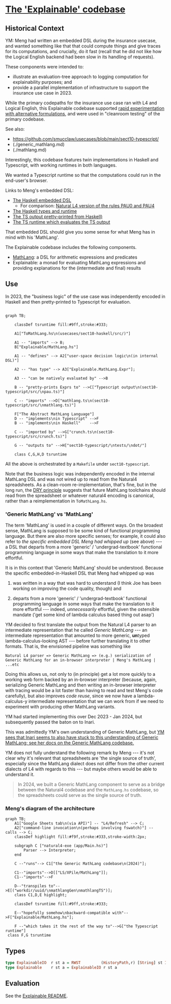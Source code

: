 # [The 'Explainable' codebase](https://github.com/smucclaw/dsl/tree/main/lib/haskell/explainable)

## Historical Context

YM: Meng had written an embedded DSL during the insurance usecase, and wanted something like that that could compute things and give traces for its computations, and crucially, do it fast (recall that he did not like how the Logical English backend had been slow in its handling of requests).

These components were intended to:

- illustrate an evaluation-tree approach to logging computation for explainability purposes; and
- provide a parallel implementation of infrastructure to support the insurance use case in 2023.

While the primary codepaths for the insurance use case ran with L4 and
Logical English, this Explainable codebase supported [rapid
experimentation with alternative
formulations](https://github.com/smucclaw/usecases/blob/b256ffb78d21f15335d789352b5e5da957e38e35/sect10-haskell/src/ToMathLang.hs#L334-L370),
and were used in "cleanroom testing" of the primary codebase.

See also:

* <https://github.com/smucclaw/usecases/blob/main/sect10-typescript/>
* (./generic_mathlang.md)
* (./mathlang.md)

Interestingly, this codebase features twin implementations in Haskell and Typescript, with working runtimes in both languages.

We wanted a Typescript runtime so that the computations could run in the end-user's browser.

Links to Meng's embedded DSL:

- [The Haskell embedded DSL](https://github.com/smucclaw/usecases/blob/main/sect10-haskell/src/ToMathLang.hs)
  - For comparison: [Natural L4 version of the rules PAU0 and PAU4](https://docs.google.com/spreadsheets/d/1cWAb7Ba4HJovQn1PquZzYJjnjKUuhEPhNHzAH4ZfV4I/edit#gid=2100528279)
- [The Haskell types and runtime](https://github.com/smucclaw/dsl/blob/main/lib/haskell/explainable/src/Explainable/MathLang.hs)
- [The TS output pretty-printed from Haskell)](https://github.com/smucclaw/usecases/blob/main/sect10-typescript/src/pau.ts)
- [The TS runtime which evaluates the TS output](https://github.com/smucclaw/usecases/blob/main/sect10-typescript/src/mathlang.ts)

That embedded DSL should give you some sense for what Meng has in mind with his 'MathLang'.

The Explainable codebase includes the following components.

- [MathLang](./mathlang.md): a DSL for arithmetic expressions and predicates
- Explainable: a monad for evaluating MathLang expressions and providing explanations for the (intermediate and final) results

## Use

In 2023, the "business logic" of the use case was independently encoded in Haskell and then pretty-printed to Typescript for evaluation.

``` mermaid

graph TB;

    classDef tsruntime fill:#9ff,stroke:#333;

    A1["ToMathLang.hs\n(usecases/sect10-haskell/src/)"]

    A1 -- "imports" --> B;
    B["Explainable/MathLang.hs"]

    A1 -- "defines" --> A2["user-space decision logic\n(in internal DSL)"]

    A2 -- "has type" --> A3["Explainable.MathLang.Expr"];

    A3 -- "can be natively evaluated by" -->B

    B -- "pretty-prints Exprs to" -->C["Typescript output\n(sect10-typescript/src/\npau.ts)"]

    C -- "imports" -->D["mathlang.ts\n(sect10-typescript/src/\nmathlang.ts)"]

    F["The Abstract MathLang Language"]
    D -- "implements\nin Typescript" -->F
    B -- "implements\nin Haskell"    -->F

    C -- "imported by" -->G["crunch.ts\n(sect10-typescript/src/crunch.ts)"]

    G -- "outputs to" -->H["sect10-typescript/\ntests/\ndot/"]

    class C,G,H,D tsruntime
```

All the above is orchestrated by a `Makefile` under `sect10-typescript`.

Note that the business logic was independently encoded in the internal MathLang DSL and was not wired up to read from the Natural4 spreadsheets. As a clean-room re-implementation, that's fine, but in the long run, the [DRY principle](https://en.wikipedia.org/wiki/Don%27t_repeat_yourself) suggests that future MathLang toolchains should read from the spreadsheet or whatever natural4 encoding is canonical, rather than a reimplementation in `ToMathLang.hs`.

### 'Generic MathLang' vs 'MathLang'

The term 'MathLang' is used in a couple of different ways. On the broadest sense, MathLang is supposed to be some kind of functional programming language. But there are also more specific senses; for example, it could also refer to *the specific embedded DSL Meng had whipped up* (see above) --- a DSL that departs from a more 'generic' / 'undergrad-textbook' functional programming language in some ways that make the translation to it more effortful.

It is in this context that 'Generic MathLang' should be understood. Because the specific embedded-in-Haskell DSL that Meng had whipped up was

1. was written in a way that was hard to understand (I think Joe has been working on improving the code quality, though) and

2. departs from a more 'generic' / 'undergrad-textbook' functional programming language in some ways that make the translation to it more effortful --- indeed, *unnecessarily* effortful, given the ostensible mandate ('get some kind of lambda calculus based thing out asap')

YM decided to first translate the output from the Natural L4 parser to an intermediate representation that he called *Generic MathLang* --- an intermediate representation that amounted to more generic, **un**typed lambda-calculus-looking AST --- before further translating it to other formats. That is, the envisioned pipeline was something like

```ascii
Natural L4 parser => Generic MathLang => (e.g.) serialization of Generic MathLang for an in-browser interpreter | Meng's MathLang | ...etc
```

Doing this allows us, not only to (in principle) get a lot more quickly to a working web form backed by an in-browser interpreter (because, again, serializing Generic MathLang and then writing an in-browser interpreter with tracing would be a lot faster than having to read and test Meng's code carefully), but also improves *code reuse*, since we now have a lambda-calculus-y intermediate representation that we can work from if we need to experiment with producing other MathLang variants.

YM had started implementing this over Dec 2023 - Jan 2024, but subsequently passed the baton on to Inari.

This was admittedly YM's own understanding of Generic MathLang, but [YM sees that Inari seems to also have stuck to this understanding of Generic MathLang; see her docs on the Generic MathLang codebase.](./generic_mathlang.md)

YM does not fully understand the following remark by Meng --- it's not clear why it's relevant that spreadsheets are 'the single source of truth', especially since the MathLang dialect does not differ from the other current dialects of L4 with regards to this --- but maybe others would be able to understand it.

> In 2024, we built a Generic MathLang component to serve as a bridge between the Natural4 codebase and the `MathLang.hs` codebase, so the spreadsheets could serve as the single source of truth.

### Meng's diagram of the architecture

``` mermaid
graph TB;
    A1["Google Sheets tab\n(via API)"] -- "L4/Refresh" --> C;
    A2["command-line invocation\n(perhaps involving fswatch)"] -- calls --> C;
    classDef highlight fill:#f9f,stroke:#333,stroke-width:2px;

    subgraph C ["natural4-exe (app/Main.hs)"]
        Parser --> Interpreter;
    end

    C --"runs"--> C1["the Generic MathLang codebase\n(2024)"];

    C1--"imports"-->D[["LS/XPile/MathLang"]];
    C1--"imports"-->F

    D--"transpiles to"-->E[("workdir/uuid/\nmathlangGen\nmathlangTS")];
    class C1,D,E highlight;

    classDef tsruntime fill:#9ff,stroke:#333;

    E--"hopefully somehow\nbackward-compatible with"-->F["Explainable/MathLang.hs"];

    F --"which takes it the rest of the way to"-->G["the Typescript runtime"]
 class F,G tsruntime
```

## Types

```haskell
type ExplainableIO  r st a = RWST         (HistoryPath,r) [String] st IO (a,XP)
type Explainable    r st a = ExplainableIO r st a
```

## Evaluation

See the [Explainable README](https://github.com/smucclaw/dsl/tree/main/lib/haskell/explainable#readme).
